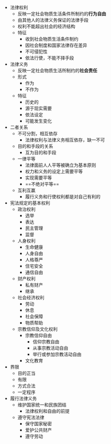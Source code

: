 - 法律权利
	- 反映一定社会物质生活条件所制约的**行为自由**
	- 由其他人的法律义务保证的法律手段
	- 权利不能超出社会的经济结构
	- 特征
		- 收到社会物质生活条件制约
		- 因社会制度和国家法律存在差异
		- 不可侵犯性
		- 依法行使，不能不择手段
- 法律义务
	- 反映一定社会物质生活所制约的**社会责任**
	- 形式
		- 作为
		- 不作为
	- 特征
		- 历史的
		- 源于现实需要
		- 依法设定
		- 可能发生变化
- 二者关系
	- 不可分割，相互依存
		- 法律权利与法律义务相互依存，缺一不可
	- 目的和手段的关系
		- 互为目的和手段
	- 一律平等
		- 法律面前人人平等被确立为基本原则
		- 权力和义务的设定上需要平等
		- 实现需要平等
		- ==不绝对平等==
	- 互利互赢
		- 履行义务和行使权利都是对自己有利的
- 宪法规定的基本权利
	- 政治权利
		- 选举
		- 表达
		- 民主管理
		- 监督
	- 人身权利
		- 生命健康
		- 人身自由
		- 人格尊严
		- 住宅安全
		- 通信自由
	- 财产权利
		- 私有财产
		- 继承
	- 社会经济权利
		- 劳动
		- 休息
		- 社会保障
		- 物质帮助
	- 宗教信仰及文化权利
		- 宗教信仰自由
			- 信仰宗教自由
			- 从事宗教活动自由
			- 举行或参加宗教活动自由
		- 文化教育
- 界限
	- 目的正当
	- 有限
	- 方式合法
	- 一定程序
- 履行法律义务
	- 维护国家统一和民族团结
		- 法律权利和自由的前提
	- 遵守宪法法律
		- 保守国家秘密
		- 爱护公共财产
		- 遵守劳动